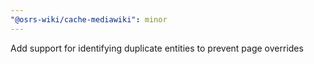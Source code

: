 ```yaml
---
"@osrs-wiki/cache-mediawiki": minor
---
```


Add support for identifying duplicate entities to prevent page overrides